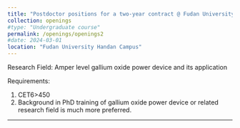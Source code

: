 ```yaml
---
title: "Postdoctor positions for a two-year contract @ Fudan University Handan Campus"
collection: openings
#type: "Undergraduate course"
permalink: /openings/openings2
#date: 2024-03-01
location: "Fudan University Handan Campus"
---
```

Research Field:
Amper level gallium oxide power device and its application

Requirements:
1.	CET6>450
2.	Background in PhD training of gallium oxide power device or related research field is much more preferred.
---

